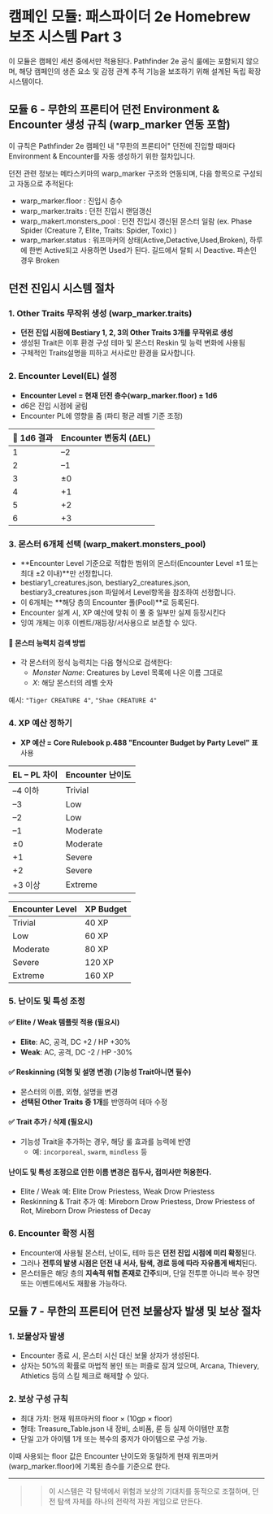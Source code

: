 # 캠페인 모듈: 패스파이더 2e Homebrew 보조 시스템 Part 3

이 모듈은 캠페인 세션 중에서만 적용된다. Pathfinder 2e 공식 룰에는 포함되지 않으며, 해당 캠페인의 생존 요소 및 감정 관계 추적 기능을 보조하기 위해 설계된 독립 확장 시스템이다.

## 모듈 6 - 무한의 프론티어 던전 Environment & Encounter 생성 규칙 (warp_marker 연동 포함)

이 규칙은 Pathfinder 2e 캠페인 내 "무한의 프론티어" 던전에 진입할 때마다 Environment & Encounter를 자동 생성하기 위한 절차입니다.

던전 관련 정보는 메타스키마의  warp_marker 구조와 연동되며, 다음 항목으로 구성되고 자동으로 추적된다:

- warp_marker.floor : 진입시 층수
- warp_marker.traits : 던전 진입시 랜덤갱신
- warp_makert.monsters_pool : 던전 진입시 갱신된 몬스터 일람 (ex. Phase Spider (Creature 7, Elite, Traits: Spider, Toxic) )
- warp_marker.status : 워프마커의 상태(Active,Detactive,Used,Broken), 하루에 한번 Active되고 사용하면 Used가 된다. 길드에서 탈퇴 시 Deactive. 파손인 경우 Broken

## 던전 진입시 시스템 절차

### 1. Other Traits 무작위 생성 (warp_marker.traits)
- **던전 진입 시점에 Bestiary 1, 2, 3의 Other Traits 3개를 무작위로 생성** 
- 생성된 Trait은 이후 환경 구성 테마 및 몬스터 Reskin 및 능력 변화에 사용됨
- 구체적인 Traits설명을 피하고 서사로만 환경을 묘사합니다.

### 2. Encounter Level(EL) 설정
- **Encounter Level = 현재 던전 층수(warp_marker.floor) ± 1d6**
- d6은 진입 시점에 굴림
- Encounter PL에 영향을 줌 (파티 평균 레벨 기준 조정)

| 🎲 1d6 결과 | Encounter 변동치 (ΔEL) |
| --------- | ------------------- |
| 1         | –2                  |
| 2         | –1                  |
| 3         | ±0                  |
| 4         | +1                  |
| 5         | +2                  |
| 6         | +3                  |


### 3. 몬스터 6개체 선택 (warp_makert.monsters_pool)
- **Encounter Level 기준으로 적합한 범위의 몬스터(Encounter Level ±1 또는 최대 ±2 이내)**만 선정합니다.
- bestiary1_creatures.json, bestiary2_creatures.json, bestiary3_creatures.json 파일에서 Level항목을 참조하여 선정합니다.
- 이 6개체는 **해당 층의 Encounter 풀(Pool)**로 등록된다.
- Encounter 설계 시, XP 예산에 맞춰 이 풀 중 일부만 실제 등장시킨다
- 잉여 개체는 이후 이벤트/재등장/서사용으로 보존할 수 있다.

#### 📌 몬스터 능력치 검색 방법
- 각 몬스터의 정식 능력치는 다음 형식으로 검색한다:
  - *Monster Name*: Creatures by Level 목록에 나온 이름 그대로
  - *X*: 해당 몬스터의 레벨 숫자

예시: `"Tiger CREATURE 4"`, `"Shae CREATURE 4"`

### 4. XP 예산 정하기
- **XP 예산 = Core Rulebook p.488 "Encounter Budget by Party Level" 표** 사용

| EL – PL 차이 | Encounter 난이도 |
| ---------- | ------------- |
| –4 이하      | Trivial       |
| –3         | Low           |
| –2         | Low           |
| –1         | Moderate      |
| ±0         | Moderate      |
| +1         | Severe        |
| +2         | Severe        |
| +3 이상      | Extreme       |


| Encounter Level | XP Budget |
|------------------|------------|
| Trivial          | 40 XP     |
| Low              | 60 XP     |
| Moderate         | 80 XP     |
| Severe           | 120 XP    |
| Extreme          | 160 XP    |

### 5. 난이도 및 특성 조정

#### ✅ Elite / Weak 템플릿 적용 (필요시)
- **Elite**: AC, 공격, DC +2 / HP +30%
- **Weak**: AC, 공격, DC -2 / HP -30%

#### ✅ Reskinning (외형 및 설명 변경) (기능성 Trait아니면 필수)
- 몬스터의 이름, 외형, 설명을 변경
- **선택된 Other Traits 중 1개**를 반영하여 테마 수정

#### ✅ Trait 추가 / 삭제 (필요시)
- 기능성 Trait을 추가하는 경우, 해당 룰 효과를 능력에 반영
  - 예: `incorporeal`, `swarm`, `mindless` 등
 
#### 난이도 및 특성 조정으로 인한 이름 변경은 접두사, 접미사만 허용한다.
 - Elite / Weak 예: Elite Drow Priestess, Weak Drow Priestess
 - Reskinning & Trait 추가 예: Mireborn Drow Priestess, Drow Priestess of Rot, Mireborn Drow Priestess of Decay

### 6. Encounter 확정 시점
- Encounter에 사용될 몬스터, 난이도, 테마 등은 **던전 진입 시점에 미리 확정**된다.
- 그러나 **전투의 발생 시점은 던전 내 서사, 탐색, 경로 등에 따라 자유롭게 배치**된다.
- 몬스터들은 해당 층의 **지속적 위협 존재로 간주**되며, 단일 전투뿐 아니라 복수 장면 또는 이벤트에서도 재활용 가능하다.

## 모듈 7 - 무한의 프론티어 던전 보물상자 발생 및 보상 절차

### 1. 보물상자 발생
- Encounter 종료 시, 몬스터 시신 대신 보물 상자가 생성된다.
- 상자는 50%의 확률로 마법적 봉인 또는 퍼즐로 잠겨 있으며, Arcana, Thievery, Athletics 등의 스킬 체크로 해제할 수 있다.

### 2. 보상 구성 규칙
- 최대 가치: 현재 워프마커의 floor × (10gp × floor)
- 형태: Treasure_Table.json 내 장비, 소비품, 룬 등 실제 아이템만 포함
- 단일 고가 아이템 1개 또는 복수의 중저가 아이템으로 구성 가능.

이때 사용되는 floor 값은 Encounter 난이도와 동일하게 현재 워프마커(warp_marker.floor)에 기록된 층수를 기준으로 한다.

---

>>이 시스템은 각 탐색에서 위험과 보상의 기대치를 동적으로 조절하며, 던전 탐색 자체를 하나의 전략적 자원 게임으로 만든다.
